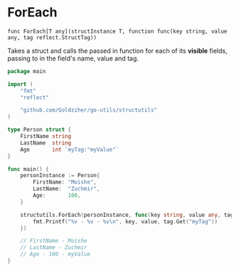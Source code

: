 # ForEach

`func ForEach[T any](structInstance T, function func(key string, value any, tag reflect.StructTag))`

Takes a struct and calls the passed in function for each of its **visible** fields, passing to in the field's name,
value and tag.

```go
package main

import (
	"fmt"
	"reflect"

	"github.com/Goldziher/go-utils/structutils"
)

type Person struct {
	FirstName string
	LastName  string
	Age       int `myTag:"myValue"`
}

func main() {
	personInstance := Person{
		FirstName: "Moishe",
		LastName:  "Zuchmir",
		Age:       100,
	}

	structutils.ForEach(personInstance, func(key string, value any, tag reflect.StructTag) {
		fmt.Printf("%v - %v - %v\n", key, value, tag.Get("myTag"))
	})

	// FirstName - Moishe
	// LastName - Zuchmir
	// Age - 100 - myValue
}
```
